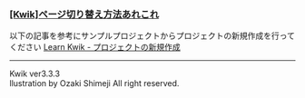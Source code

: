 ### [[Kwik]ページ切り替え方法あれこれ](http://wp.me/p2bA78-3K)

以下の記事を参考にサンプルプロジェクトからプロジェクトの新規作成を行ってください
[Learn Kwik - プロジェクトの新規作成](http://wp.me/p2bA78-8j)

***
Kwik ver3.3.3  
llustration by Ozaki Shimeji All right reserved.
